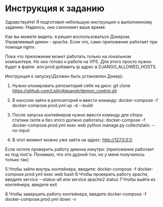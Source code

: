 # Инструкция к заданию
Здравствуйте!
Я подготовил небольшую инструкцию к выполненному заданию. Надеюсь, она сэкономит ваше время:

Как вы можете видеть: я решил воспользоваться Докером. Управляемый демон - apache.
Если что, само приложение работает при помощи nginx. 

Пока что приложение может работать только на локальном компьютере. 
Но оно готово к работе на VPS. Для этого просто нужно будет в файле .env.prod добавить ip адрес в DJANGO_ALLOWED_HOSTS.

Инструкция к запуску(Должен быть установлен Докер):
1. Нужно клонировать репозиторий себе на диск: git clone https://github.com/LpilinAlexandr/demon_control.git
2. В консоли зайти в репозиторий и ввести команду: docker-compose -f docker-compose.prod.yml up -d --build
3. После запуска контейнеров нужно ввести команду для сбора статики (хотя и без этого должно работать): docker-compose -f docker-compose.prod.yml exec web python manage.py collectstatic --no-input

4. В этот момент можно уже зайти на адрес: http://127.0.0.1/

Если хотите проверить работу демона изнутри:
(приложение работает из под root'a. Понимаю, что это дурной тон, но у меня получилось только так)

5.Чтобы зайти внутрь контейнера, введите: docker-compose -f docker-compose.prod.yml exec web bash
6.Чтобы проверить работу apache, введите service --status-all или service apache2 status
7.Чтобы выйти из контейнера, введите exit

8.Чтобы завершить работу контейнера, введите docker-compose -f docker-compose.prod.yml down -v
